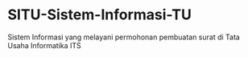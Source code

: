 # SITU-Sistem-Informasi-TU
Sistem Informasi yang melayani permohonan pembuatan surat di Tata Usaha Informatika ITS
